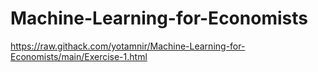 # Machine-Learning-for-Economists

https://raw.githack.com/yotamnir/Machine-Learning-for-Economists/main/Exercise-1.html
